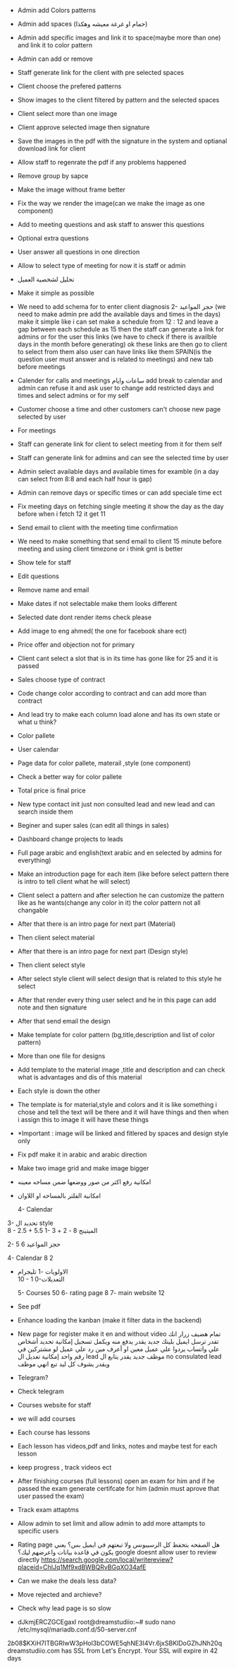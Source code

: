 - Admin add Colors patterns
- Admin add spaces (حمام او غرغة معيشه وهكذا)
- Admin add specific images and link it to space(maybe more than one) and link it to color pattern
- Admin can add or remove
- Staff generate link for the client with pre selected spaces
- Client choose the prefered patterns
- Show images to the client filtered by pattern and the selected spaces
- Client select more than one image
- Client approve selected image then signature
- Save the images in the pdf with the signature in the system and optianal download link for client
- Allow staff to regenrate the pdf if any problems happened
- Remove group by sapce
- Make the image without frame better
- Fix the way we render the image(can we make the image as one component)
- Add to meeting questions and ask staff to answer this questions
- Optional extra questions
- User answer all questions in one direction
- Allow to select type of meeting for now it is staff or admin
- تحليل لشخصية العميل
- Make it simple as possible
- We need to add schema for to enter client diagnosis
  2- حجز المواعيد (we need to make admin pre add the available days and times in the days)
  make it simple like i can set make a schedule from 12 : 12 and leave a gap between each schedule as 15
  then the staff can generate a link for admins or for the user this links (we have to check if there is availble days in the month before generating)
  ok these links are then go to client to select from them also user can have links like them
  SPAIN(is the question user must answer and is related to meetings) and new tab before meetings
- Calender for calls and meetings ساعات وايام add break to calendar and admin can refuse it and ask user to change
  add restricted days and times and select admins or for my self
- Customer choose a time and other customers can't choose new page selected by user
- For meetings
- Staff can generate link for client to select meeting from it for them self
- Staff can generate link for admins and can see the selected time by user
- Admin select available days and available times for examble (in a day can select from 8:8 and each half hour is gap)
- Admin can remove days or specific times or can add speciale time ect
- Fix meeting days on fetching single meeting it show the day as the day before when i fetch 12 it get 11
- Send email to client with the meeting time confirmation
- We need to make something that send email to client 15 minute before meeting and using client timezone or i think gmt is better
- Show tele for staff
- Edit questions
- Remove name and email
- Make dates if not selectable make them looks different
- Selected date dont render items check please
- Add image to eng ahmed( the one for facebook share ect)
- Price offer and objection not for primary
- Client cant select a slot that is in its time has gone like for 25 and it is passed
- Sales choose type of contract
- Code change color according to contract and can add more than contract
- And lead try to make each column load alone and has its own state or what u think?

- Color pallete
- User calendar
- Page data for color pallete, materail ,style (one component)
- Check a better way for color pallete

- Total price is final price

- New type contact init just non consulted lead and new lead and can search inside them
- Beginer and super sales (can edit all things in sales)
- Dashboard change projects to leads

- Full page arabic and english(text arabic and en selected by admins for everything)
- Make an introduction page for each item (like before select pattern there is intro to tell client what he will select)
- Client select a pattern and after selection he can customize the pattern like as he wants(change any color in it) the color pattern not all changable
- After that there is an intro page for next part (Material)
- Then client select material
- After that there is an intro page for next part (Design style)
- Then client select style
- After select style client will select design that is related to this style he select
- After that render every thing user select and he in this page can add note and then signature
- After that send email the design
- Make template for color pattern (bg,title,description and list of color pattern)
- More than one file for designs
- Add template to the material image ,title and description and can check what is advantages and dis of this material
- Each style is down the other
- The template is for material,style and colors and it is like something i chose and tell the text will be there and it will have things and then when i assign this to image it will have these things

- \*Important : image will be linked and fitlered by spaces and design style only

- Fix pdf make it in arabic and arabic direction
- Make two image grid and make image bigger
- امكانية رفع اكتر من صور ووضعها ضمن مساحه معينه
- امكانية الفلتر بالمساحه او اللاوان

  4- Calendar

3- تحديد ال style  
 8 - 2.5 + 5.5
1- الميتينج
8 - 2 + 3

2- حجز المواعيد
6 5

4- Calendar
8 2

- الاولويات
  -1 تليجرام  
  10 - 1
  0-التعديلات

  5- Courses
  50
  6- rating page
  8
  7- main website
  12

- See pdf
- Enhance loading the kanban (make it filter data in the backend)
- New page for register make it en and without video
  تمام هضيف زرار انك تقدر ترسل ايميل بلينك جديد يقدر يدفع منه ويكمل تسجيل
  إمكانية تحديد أشخاص علي واتساب يردوا علي عميل معين
  او أعرف مين رد علي عميل لو مشتركين في رقم واحد
  إمكانية تعديل ال lead
  موظف جديد يقدر يتابع ال no consulated lead
  ويقدر يشوف كل ليد تبع انهي موظف

- Telegram?
- Check telegram

- Courses website for staff
- we will add courses
- Each course has lessons
- Each lesson has videos,pdf and links, notes and maybe test for each lesson
- keep progress , track videos ect
- After finishing courses (full lessons) open an exam for him and if he passed the exam generate certifcate for him (admin must aprove that user passed the exam)
- Track exam attaptms

- Allow admin to set limit and allow admin to add more attampts to specific users

- Rating page هل الصفحه بتحفظ كل الرسيبونس ولا تبعتهم في ايميل بس؟
  يعني يكون في قاعدة بيانات واعرضهم ليك؟
  google doesnt allow user to review directly
  https://search.google.com/local/writereview?placeid=ChIJq1Mf9xdBWBQRvBGqXO34afE

- Can we make the deals less data?
- Move rejected and archieve?
- Check why lead page is so slow

- dJkmjERCZGCEgaxl
  root@dreamstudiio:~# sudo nano /etc/mysql/mariadb.conf.d/50-server.cnf

$2b$08$KXiH7ITBGRIwW3pHol3bCOWE5qhNE3I4Vr.6jxSBKlDoGZhJNh20q
dreamstudiio.com has SSL from Let's Encrypt.
Your SSL will expire in 42 days
